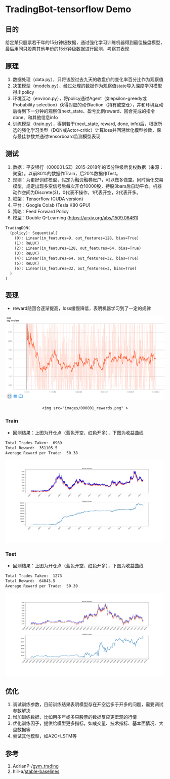 
# TradingBot-tensorflow Demo

## 目的


给定某只股票若干年的15分钟级数据，通过强化学习训练机器得到最佳操盘模型，最后用同只股票其他年份的15分钟级数据进行回测，考察其表现


## 原理
1. 数据处理（data.py），只将该股过去九天的收盘价的变化率百分比作为观察值
2. 决策模型（models.py），经过处理的数据作为观察值state导入深度学习模型得出policy
3. 环境互动（environ.py），将policy通过Agent（如epsilon-greedy或Probability selection）获得对应的动作action（持有或空仓），并和环境互动后得到下一分钟的观察值next_state、盈亏比例reward、回合完成的指令done、和其他信息info
4. 训练模型（train.py），得到若干(next_state, reward, done, info)后，根据所选的强化学习类型（DQN或Actor-critic）计算loss并回溯优化模型参数，保存最佳参数并通过tensorboard监测模型表现



## 测试
1. 数据：平安银行（000001.SZ）2015-2018年的15分钟级后复权数据（来源：聚宽）。以前80%的数据作Train，后20%数据作Test。
2. 规则：为更好训练模型，假定为融资融券账户，可以做多做空。同时简化交易模型，规定出现多空信号后每次开仓10000股，持股3bars后自动平仓。机器动作空间为Discrete(3)，0代表不操作，1代表开空，2代表开多。
3. 框架：Tensorflow (CUDA version)
4. 平台：Google Colab (Tesla K80 GPU)
5. 策略：Feed Forward Policy
6. 模型：Double Q-Learning (https://arxiv.org/abs/1509.06461)
```
TradingDQN(
  (policy): Sequential(
    (0): Linear(in_features=9, out_features=128, bias=True)
    (1): ReLU()
    (2): Linear(in_features=128, out_features=64, bias=True)
    (3): ReLU()
    (4): Linear(in_features=64, out_features=32, bias=True)
    (5): ReLU()
    (6): Linear(in_features=32, out_features=3, bias=True)
  )
)
```

## 表现

- reward随回合逐渐提高，loss缓慢降低，表明机器学习到了一定的规律
<div align="center">
    <img src="images/000001_loss.png" width="600" >

    <img src="images/000001_rewards.png" >
</div>

### Train

- 回测结果：上图为开仓点（蓝色开空、红色开多），下图为收益曲线

```
Total Trades Taken:  6969
Total Reward:  351105.5
Average Reward per Trade:  50.38
```

<img src="images/000001_history_train.png" >

### Test

- 回测结果：上图为开仓点（蓝色开空、红色开多），下图为收益曲线

```
Total Trades Taken:  1273
Total Reward:  64043.5
Average Reward per Trade:  50.30
```

<img src="images/000001_history_test.png" >


## 优化
1. 调试训练参数，目前训练结果表明模型存在开空远多于开多的问题，需要调试参数解决
1. 增加训练数据，比如用多年或多只股票的数据反应更宏观的行情
2. 优化训练因子，提供给模型更多指标，如成交量、技术指标、基本面情况、大盘数据等
3. 尝试其他模型，如A2C+LSTM等


## 参考
1. AdrianP-/[gym_trading](https://github.com/AdrianP-/gym_trading)
2. hill-a/[stable-baselines](https://github.com/hill-a/stable-baselines)
